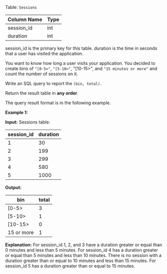 ﻿
Table:  `Sessions`


| Column Name         | Type    |
|-|-|
| session_id          | int     |
| duration            | int     |

session_id is the primary key for this table.
duration is the time in seconds that a user has visited the application.

You want to know how long a user visits your application. You decided to create bins of  `"[0-5>"`,  `"[5-10>"`, "[10-15>", and  `"15 minutes or more"`  and count the number of sessions on it.

Write an SQL query to report the  `(bin, total)`.

Return the result table in  **any order**.

The query result format is in the following example.

**Example 1:**

**Input:** 
Sessions table:

| session_id  | duration      |
|-|-|
| 1           | 30            |
| 2           | 199           |
| 3           | 299           |
| 4           | 580           |
| 5           | 1000          |

**Output:** 

| bin          | total        |
|-|-|
| [0-5>        | 3            |
| [5-10>       | 1            |
| [10-15>      | 0            |
| 15 or more   | 1            |

**Explanation:** 
For session_id 1, 2, and 3 have a duration greater or equal than 0 minutes and less than 5 minutes.
For session_id 4 has a duration greater or equal than 5 minutes and less than 10 minutes.
There is no session with a duration greater than or equal to 10 minutes and less than 15 minutes.
For session_id 5 has a duration greater than or equal to 15 minutes.
